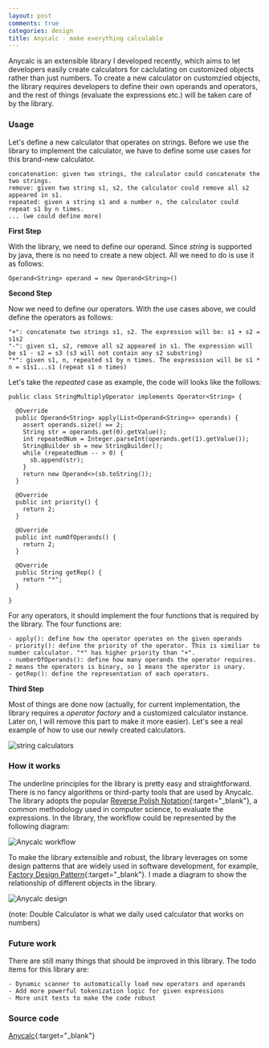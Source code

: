 ```yaml
---
layout: post
comments: true
categories: design
title: Anycalc - make everything calculable
---
```

Anycalc is an extensible library I developed recently, which aims to let developers easily create calculators for caclulating 
on customized objects rather than just numbers. To create a new calculator on customzied objects, the library requires developers
to define their own operands and operators, and the rest of things (evaluate the expressions etc.) will be taken care of by the
library.

### Usage
Let's define a new calculator that operates on strings. Before we use the library to implement the calculator, we have to define
some use cases for this brand-new calculator.

```
concatenation: given two strings, the calculator could concatenate the two strings.
remove: given two string s1, s2, the calculator could remove all s2 appeared in s1.
repeated: given a string s1 and a number n, the calculator could repeat s1 by n times.
... (we could define more)
```

**First Step**

With the library, we need to define our operand. Since *string* is supported by java, there is no need to create a new object.
All we need to do is use it as follows:

```
Operand<String> operand = new Operand<String>()
```

**Second Step**

Now we need to define our operators. With the use cases above, we could define the operators as follows:

```
"+": concatenate two strings s1, s2. The expression will be: s1 + s2 = s1s2
"-": given s1, s2, remove all s2 appeared in s1. The expression will be s1 - s2 = s3 (s3 will not contain any s2 substring)
"*": given s1, n, repeated s1 by n times. The expresssion will be s1 * n = s1s1...s1 (repeat s1 n times)
```

Let's take the *repeated* case as example, the code will looks like the follows:

```
public class StringMultiplyOperator implements Operator<String> {

  @Override
  public Operand<String> apply(List<Operand<String>> operands) {
    assert operands.size() == 2;
    String str = operands.get(0).getValue();
    int repeatedNum = Integer.parseInt(operands.get(1).getValue());
    StringBuilder sb = new StringBuilder();
    while (repeatedNum -- > 0) {
      sb.append(str);
    }
    return new Operand<>(sb.toString());
  }

  @Override
  public int priority() {
    return 2;
  }

  @Override
  public int numOfOperands() {
    return 2;
  }

  @Override
  public String getRep() {
    return "*";
  }

}
```

For any operators, it should implement the four functions that is required by the library. The four functions are:

```
- apply(): define how the operator operates on the given operands
- priority(): define the priority of the operator. This is similiar to number calculator. "*" has higher priority than "+".
- numberOfOperands(): define how many operands the operator requires. 2 means the operators is binary, so 1 means the operator is unary.
- getRep(): define the representation of each operators.
```

**Third Step**

Most of things are done now (actually, for current implementation, the library requires a *operator factory* and a customized
calculator instance. Later on, I will remove this part to make it more easier). Let's see a real example of how to use our newly
created calculators.

![string calculators](http://i.imgur.com/w5yKQPS.gif)

### How it works

The underline principles for the library is pretty easy and straightforward. There is no fancy algorithms or third-party tools that are used by Anycalc. The library adopts the popular [Reverse Polish Notation](https://en.wikipedia.org/wiki/Reverse_Polish_notation){:target="_blank"}, a common methodology used in computer science, to evaluate the expressions. In the library, the workflow could be represented by the following diagram:

![Anycalc workflow](http://i.imgur.com/WzcMS9p.png)

To make the library extensible and robust, the library leverages on some design patterns that are widely used in software development, for example, [Factory Design Pattern](https://en.wikipedia.org/wiki/Factory_method_pattern){:target="_blank"}. I made a diagram to show the relationship of different objects in the library.

![Anycalc design](http://i.imgur.com/KvXIw2q.png)

(note: Double Calculator is what we daily used calculator that works on numbers)


### Future work
There are still many things that should be improved in this library. The todo items for this library are:

```
- Dynamic scanner to automatically load new operators and operands
- Add more powerful tokenization logic for given expressions
- More unit tests to make the code robust
```

### Source code

[Anycalc](https://github.com/wenfengzhuo/anycalc){:target="_blank"}





